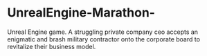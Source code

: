 # UnrealEngine-Marathon-
Unreal Engine game. A struggling private company ceo accepts an enigmatic and brash military contractor onto the corporate board to revitalize their business model.
